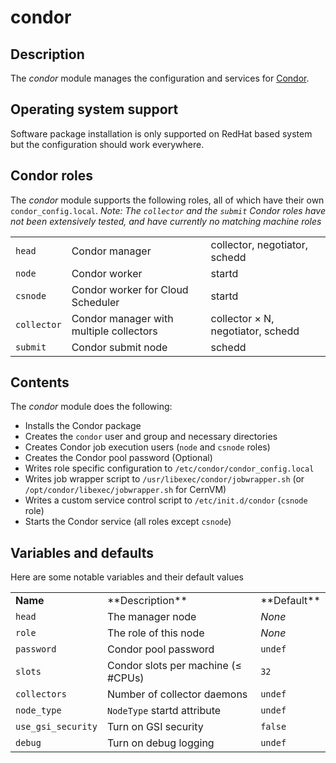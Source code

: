 # condor
## Description

The *condor* module manages the configuration and services for [Condor](http://research.cs.wisc.edu/htcondor/).

## Operating system support

Software package installation is only supported on RedHat based system but the configuration should work everywhere.

## Condor roles

The *condor* module supports the following roles, all of which have their own `condor_config.local`. _Note: The `collector` and the `submit` Condor roles have not been extensively tested, and have currently no matching machine roles_

<table>
  <tr><td><code>head</code></td><td>Condor manager</td><td>collector, negotiator, schedd</td></tr>
  <tr><td><code>node</code></td><td>Condor worker</td><td>startd</td></tr>
  <tr><td><code>csnode</code></td><td>Condor worker for Cloud Scheduler</td><td>startd</td></tr>
  <tr><td><code>collector</code></td><td>Condor manager with multiple collectors</td><td>collector &#215; N, negotiator, schedd</td></tr>
  <tr><td><code>submit</code></td><td>Condor submit node</td><td>schedd</td></tr>
</table>

## Contents

The *condor* module does the following:

* Installs the Condor package
* Creates the `condor` user and group and necessary directories
* Creates Condor job execution users (`node` and `csnode` roles)
* Creates the Condor pool password (Optional)
* Writes role specific configuration to `/etc/condor/condor_config.local`
* Writes job wrapper script to `/usr/libexec/condor/jobwrapper.sh` (or `/opt/condor/libexec/jobwrapper.sh` for CernVM)
* Writes a custom service control script to `/etc/init.d/condor` (`csnode` role)
* Starts the Condor service (all roles except `csnode`)

## Variables and defaults

Here are some notable variables and their default values

<table>
  <tr><td><strong>Name</strong></td><td>**Description**</td><td>**Default**</td></tr>
  <tr><td><code>head</code></td><td>The manager node</td><td><em>None</em></td></tr>
  <tr><td><code>role</code></td><td>The role of this node</td><td><em>None</em></td></tr>
  <tr><td><code>password</code></td><td>Condor pool password</td><td><code>undef</code></td></tr>
  <tr><td><code>slots</code></td><td>Condor slots per machine (&le; #CPUs)</td><td><code>32</code></td></tr>
  <tr><td><code>collectors</code></td><td>Number of collector daemons</td><td><code>undef</code></td></tr>
  <tr><td><code>node_type</code></td><td><code>NodeType</code> startd attribute</td><td><code>undef</code></td></tr>
  <tr><td><code>use_gsi_security</code></td><td>Turn on GSI security</td><td><code>false</code></td></tr>
  <tr><td><code>debug</code></td><td>Turn on debug logging</td><td><code>undef</code></td></tr>
</table>
